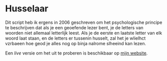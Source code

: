 # Husselaar
Dit script heb ik ergens in 2006 geschreven om het psychologische principe te beschrijven dat als je een geoefende lezer bent, je de letters van woorden niet allemaal letterlijk leest. Als je de eerste en laatste letter van elk woord laat staan, en de letters er tussenin husselt, zal het je wlielhct vzrbaeen hoe geod je alles nog op binja nalrome slheeind kan lezen.

Een _live_ versie om het uit te proberen is beschikbaar op [mijn website](http://jochemdouw.nl/husselaar/).
